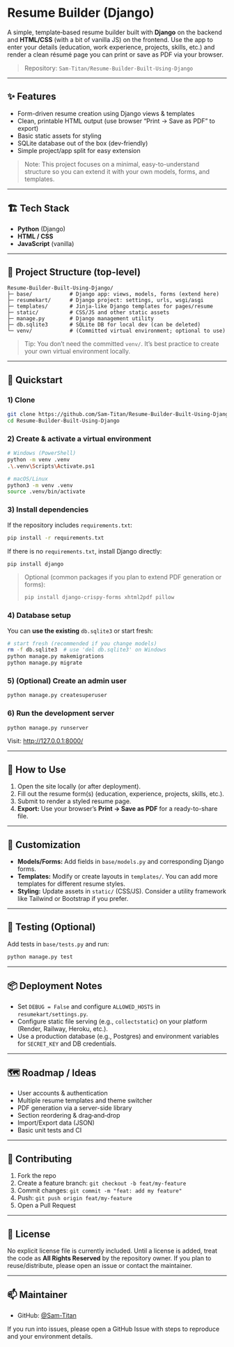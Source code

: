 # Resume Builder (Django)

A simple, template‑based resume builder built with **Django** on the backend and **HTML/CSS** (with a bit of vanilla JS) on the frontend. Use the app to enter your details (education, work experience, projects, skills, etc.) and render a clean résumé page you can print or save as PDF via your browser.

> Repository: `Sam-Titan/Resume-Builder-Built-Using-Django`

---

## ✨ Features

- Form-driven resume creation using Django views & templates
- Clean, printable HTML output (use browser “Print → Save as PDF” to export)
- Basic static assets for styling
- SQLite database out of the box (dev-friendly)
- Simple project/app split for easy extension

> Note: This project focuses on a minimal, easy-to-understand structure so you can extend it with your own models, forms, and templates.

---

## 🏗️ Tech Stack

- **Python** (Django)
- **HTML / CSS**
- **JavaScript** (vanilla)

---

## 📁 Project Structure (top-level)

```
Resume-Builder-Built-Using-Django/
├─ base/            # Django app: views, models, forms (extend here)
├─ resumekart/      # Django project: settings, urls, wsgi/asgi
├─ templates/       # Jinja-like Django templates for pages/resume
├─ static/          # CSS/JS and other static assets
├─ manage.py        # Django management utility
├─ db.sqlite3       # SQLite DB for local dev (can be deleted)
└─ venv/            # (Committed virtual environment; optional to use)
```

> Tip: You don’t need the committed `venv/`. It’s best practice to create your own virtual environment locally.

---

## 🚀 Quickstart

### 1) Clone
```bash
git clone https://github.com/Sam-Titan/Resume-Builder-Built-Using-Django.git
cd Resume-Builder-Built-Using-Django
```

### 2) Create & activate a virtual environment
```bash
# Windows (PowerShell)
python -m venv .venv
.\.venv\Scripts\Activate.ps1

# macOS/Linux
python3 -m venv .venv
source .venv/bin/activate
```

### 3) Install dependencies
If the repository includes `requirements.txt`:
```bash
pip install -r requirements.txt
```

If there is no `requirements.txt`, install Django directly:
```bash
pip install django
```

> Optional (common packages if you plan to extend PDF generation or forms):
> ```bash
> pip install django-crispy-forms xhtml2pdf pillow
> ```

### 4) Database setup
You can **use the existing** `db.sqlite3` or start fresh:
```bash
# start fresh (recommended if you change models)
rm -f db.sqlite3  # use 'del db.sqlite3' on Windows
python manage.py makemigrations
python manage.py migrate
```

### 5) (Optional) Create an admin user
```bash
python manage.py createsuperuser
```

### 6) Run the development server
```bash
python manage.py runserver
```
Visit: http://127.0.0.1:8000/

---

## 🧩 How to Use

1. Open the site locally (or after deployment).
2. Fill out the resume form(s) (education, experience, projects, skills, etc.).
3. Submit to render a styled resume page.
4. **Export:** Use your browser’s **Print → Save as PDF** for a ready-to-share file.

---

## 🔧 Customization

- **Models/Forms:** Add fields in `base/models.py` and corresponding Django forms.
- **Templates:** Modify or create layouts in `templates/`. You can add more templates for different resume styles.
- **Styling:** Update assets in `static/` (CSS/JS). Consider a utility framework like Tailwind or Bootstrap if you prefer.

---

## 🧪 Testing (Optional)

Add tests in `base/tests.py` and run:
```bash
python manage.py test
```

---

## 📦 Deployment Notes

- Set `DEBUG = False` and configure `ALLOWED_HOSTS` in `resumekart/settings.py`.
- Configure static file serving (e.g., `collectstatic`) on your platform (Render, Railway, Heroku, etc.).
- Use a production database (e.g., Postgres) and environment variables for `SECRET_KEY` and DB credentials.

---

## 🗺️ Roadmap / Ideas

- User accounts & authentication
- Multiple resume templates and theme switcher
- PDF generation via a server-side library
- Section reordering & drag‑and‑drop
- Import/Export data (JSON)
- Basic unit tests and CI

---

## 🤝 Contributing

1. Fork the repo
2. Create a feature branch: `git checkout -b feat/my-feature`
3. Commit changes: `git commit -m "feat: add my feature"`
4. Push: `git push origin feat/my-feature`
5. Open a Pull Request

---

## 📜 License

No explicit license file is currently included. Until a license is added, treat the code as **All Rights Reserved** by the repository owner. If you plan to reuse/distribute, please open an issue or contact the maintainer.

---

## 📫 Maintainer

- GitHub: [@Sam-Titan](https://github.com/Sam-Titan)

If you run into issues, please open a GitHub Issue with steps to reproduce and your environment details.
